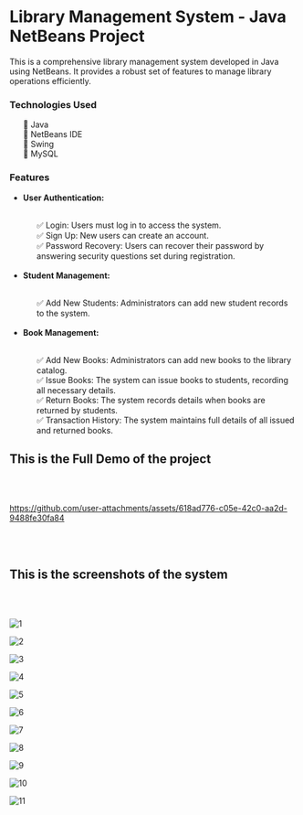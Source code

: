 <h1>Library Management System - Java NetBeans Project</h1>

This is a comprehensive library management system developed in Java using NetBeans. It provides a robust set of features to manage library operations efficiently. 

<h3>Technologies Used</h3>
<ul>
🔹 Java<br>
🔹 NetBeans IDE<br>
🔹 Swing<br>
🔹 MySQL<br>
</ul>

<h3>Features</h3>
<ul>

<li><b>User Authentication:</b></li><br>
<ul>
✅ Login: Users must log in to access the system.<br>
✅ Sign Up: New users can create an account.<br>
✅ Password Recovery: Users can recover their password by answering security questions set during registration.<br><br>
</ul>
<li><b>Student Management:</b></li><br>
<ul>
✅ Add New Students: Administrators can add new student records to the system.<br><br>

</ul>

<li><b>Book Management:</b></li><br>
<ul>
✅ Add New Books: Administrators can add new books to the library catalog.<br>
✅ Issue Books: The system can issue books to students, recording all necessary details.<br>
✅ Return Books: The system records details when books are returned by students.<br>
✅ Transaction History: The system maintains full details of all issued and returned books.<br>
</ul>
</ul>


<h2>This is the Full Demo of the project</h2><br><br>



https://github.com/user-attachments/assets/618ad776-c05e-42c0-aa2d-9488fe30fa84




<br><br>
<h2>This is the screenshots of the system</h2><br><br>

![1](https://github.com/user-attachments/assets/b1eed324-bbed-454e-a6fb-3b8a0a91eefa)

![2](https://github.com/user-attachments/assets/fc2a2936-385f-48bc-a474-de563ec60df4)

![3](https://github.com/user-attachments/assets/ccbaf514-72fc-42b9-8205-d14c5ae679fe)

![4](https://github.com/user-attachments/assets/4a0f00c4-1a30-4f51-8563-a1262aad2c41)

![5](https://github.com/user-attachments/assets/fc30e4c8-572e-4904-9e64-631e188774d3)

![6](https://github.com/user-attachments/assets/020b3d0c-58ad-4532-bf77-372b329d4a05)

![7](https://github.com/user-attachments/assets/60361290-7b35-4f23-92a9-5bf7e170aed9)

![8](https://github.com/user-attachments/assets/933aca04-78a2-4bb9-8eab-dcda4ffc0a0a)

![9](https://github.com/user-attachments/assets/affd8a89-c714-416f-acc6-561ad0aa52cb)

![10](https://github.com/user-attachments/assets/c24c7df6-e461-4fc6-9289-d8ede239309c)

![11](https://github.com/user-attachments/assets/1ac035b6-4b80-4944-a7da-fba36200de82)




